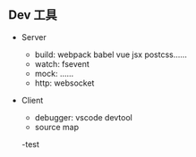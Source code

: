 ## Dev 工具

- Server
  - build: webpack babel vue jsx postcss……
  - watch: fsevent
  - mock: ……
  - http: websocket
- Client

  - debugger: vscode devtool
  - source map

  -test
